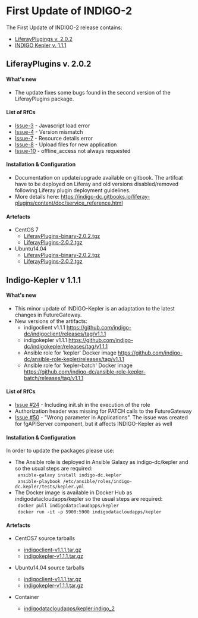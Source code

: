 # First Update of INDIGO-2

The First Update of INDIGO-2 release contains:
* [LiferayPlugings v. 2.0.2](#lp)
* [INDIGO Kepler v. 1.1.1](#ik)

## <a name="lp"></a>LiferayPlugins v. 2.0.2

#### What's new
* The update fixes some bugs found in the second version of the LiferayPlugins package.

#### List of RfCs
* [Issue-3](https://github.com/indigo-dc/LiferayPlugins/issues/3) - Javascript load error
* [Issue-4](https://github.com/indigo-dc/LiferayPlugins/issues/4) - Version mismatch
* [Issue-7](https://github.com/indigo-dc/LiferayPlugins/issues/7) - Resource details error
* [Issue-8](https://github.com/indigo-dc/LiferayPlugins/issues/8) - Upload files for new application
* [Issue-10](https://github.com/indigo-dc/LiferayPlugins/issues/10) - offline_access not always requested

#### Installation & Configuration
* Documentation on update/upgrade available on gitbook. The artifcat have to be deployed on Liferay
and old versions disabled/removed following Liferay plugin deployment guidelines.
* More details here: https://indigo-dc.gitbooks.io/liferay-plugins/content/doc/service_reference.html

#### Artefacts
* CentOS 7
  * [LiferayPlugins-binary-2.0.2.tgz](http://repo.indigo-datacloud.eu/repository/indigo/2/centos7/x86_64/tgz/LiferayPlugins-binary-2.0.2.tgz)
  * [LiferayPlugins-2.0.2.tgz](http://repo.indigo-datacloud.eu/repository/indigo/2/centos7/SRPMS/tgz/LiferayPlugins-2.0.2.tgz)
* Ubuntu14.04
  * [LiferayPlugins-binary-2.0.2.tgz](http://repo.indigo-datacloud.eu/repository/indigo/2/ubuntu/dists/xenial-updates/main/binary-amd64/LiferayPlugins-binary-2.0.2.tgz)
  * [LiferayPlugins-2.0.2.tgz](http://repo.indigo-datacloud.eu/repository/indigo/2/ubuntu/dists/xenial-updates/main/source/LiferayPlugins-2.0.2.tgz)
  
## <a name="ik"></a>Indigo-Kepler v 1.1.1

#### What's new
* This minor update of INDIGO-Kepler is an adaptation to the latest changes in FutureGateway.
* New versions of the artifacts:
  * indigoclient v1.1.1 https://github.com/indigo-dc/indigoclient/releases/tag/v1.1.1
  * indigokepler v1.1.1 https://github.com/indigo-dc/indigokepler/releases/tag/v1.1.1
  * Ansible role for 'kepler' Docker image https://github.com/indigo-dc/ansible-role-kepler/releases/tag/v1.1.1
  * Ansible role for 'kepler-batch' Docker image https://github.com/indigo-dc/ansible-role-kepler-batch/releases/tag/v1.1.1

#### List of RfCs
* [Issue #24](https://github.com/indigo-dc/ansible-role-kepler/issues/24) - Including init.sh in the execution of the role
* Authorization header was missing for PATCH calls to the FutureGateway
* [Issue #50](https://github.com/indigo-dc/fgAPIServer/issues/50) - "Wrong parameter in Applications". The issue was created for fgAPIServer component, but it affects INDIGO-Kepler as well 

#### Installation & Configuration
In order to update the packages please use:
* The Ansible role is deployed in Ansible Galaxy as indigo-dc/kepler and so the usual steps are required:<br>
  ``` ansible-galaxy install indigo-dc.kepler```<br>
  ``` ansible-playbook /etc/ansible/roles/indigo-dc.kepler/tests/kepler.yml```<br>
* The Docker image is available in Docker Hub as indigodatacloudapps/kepler so the usual steps are required:<br>
  ``` docker pull indigodatacloudapps/kepler```<br>
  ``` docker run -it -p 5900:5900 indigodatacloudapps/kepler```<br>

#### Artefacts
* CentOS7 source tarballs
  * [indigoclient-v1.1.1.tar.gz](http://repo.indigo-datacloud.eu/repository/indigo/2/centos7/SRPMS/tgz/indigoclient-v1.1.1.tar.gz)
  * [indigokepler-v1.1.1.tar.gz](http://repo.indigo-datacloud.eu/repository/indigo/2/centos7/SRPMS/tgz/indigokepler-v1.1.1.tar.gz) 

* Ubuntu14.04 source tarballs
  * [indigoclient-v1.1.1.tar.gz](http://repo.indigo-datacloud.eu/repository/indigo/2/ubuntu/dists/xenial-updates/main/source/indigoclient-v1.1.1.tar.gz)
  * [indigokepler-v1.1.1.tar.gz](http://repo.indigo-datacloud.eu/repository/indigo/2/ubuntu/dists/xenial-updates/main/source/indigokepler-v1.1.1.tar.gz) 

* Container
  * [indigodatacloudapps/kepler:indigo_2](https://hub.docker.com/r/indigodatacloudapps/kepler/tags/)
